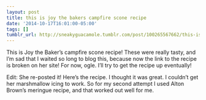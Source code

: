 ```yaml
---
layout: post
title: this is joy the bakers campfire scone recipe
date: '2014-10-17T16:01:00-05:00'
tags: []
tumblr_url: http://sneakyguacamole.tumblr.com/post/100265567662/this-is-joy-the-bakers-campfire-scone-recipe
---
```

This is Joy the Baker’s campfire scone recipe! These were really tasty, and I’m sad that I waited so long to blog this, because now the link to the recipe is broken on her site! For now, ogle. I’ll try to get the recipe up eventually!

Edit: She re-posted it! Here’s the recipe. I thought it was great. I couldn’t get her marshmallow icing to work. So for my second attempt I used Alton Brown’s meringue recipe, and that worked out well for me.

